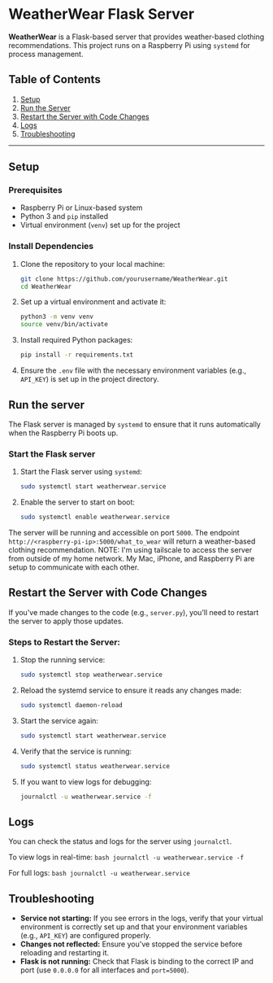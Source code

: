 # WeatherWear Flask Server

**WeatherWear** is a Flask-based server that provides weather-based clothing recommendations. This project runs on a Raspberry Pi using `systemd` for process management.

## Table of Contents

1. [Setup](#setup)
2. [Run the Server](#run-the-server)
3. [Restart the Server with Code Changes](#restart-the-server-with-code-changes)
4. [Logs](#logs)
5. [Troubleshooting](#troubleshooting)

---

## Setup

### Prerequisites

- Raspberry Pi or Linux-based system
- Python 3 and `pip` installed
- Virtual environment (`venv`) set up for the project

### Install Dependencies

1. Clone the repository to your local machine:

   ```bash
   git clone https://github.com/yourusername/WeatherWear.git
   cd WeatherWear
   ```

2. Set up a virtual environment and activate it:

   ```bash
   python3 -m venv venv
   source venv/bin/activate
   ```

3. Install required Python packages:

   ```bash
   pip install -r requirements.txt
   ```

4. Ensure the `.env` file with the necessary environment variables (e.g., `API_KEY`) is set up in the project directory.

## Run the server

The Flask server is managed by `systemd` to ensure that it runs automatically when the Raspberry Pi boots up.

### Start the Flask server

1. Start the Flask server using `systemd`:

   ```bash
   sudo systemctl start weatherwear.service
   ```

2. Enable the server to start on boot:

   ```bash
   sudo systemctl enable weatherwear.service
   ```

The server will be running and accessible on port `5000`. The endpoint `http://<raspberry-pi-ip>:5000/what_to_wear` will return a weather-based clothing recommendation.
NOTE: I'm using tailscale to access the server from outside of my home network. My Mac, iPhone, and Raspberry Pi are setup to communicate with each other.

## Restart the Server with Code Changes

If you've made changes to the code (e.g., `server.py`), you’ll need to restart the server to apply those updates.

### Steps to Restart the Server:

1. Stop the running service:

   ```bash
   sudo systemctl stop weatherwear.service
   ```

2. Reload the systemd service to ensure it reads any changes made:

   ```bash
   sudo systemctl daemon-reload
   ```

3. Start the service again:

   ```bash
   sudo systemctl start weatherwear.service
   ```

4. Verify that the service is running:

   ```bash
   sudo systemctl status weatherwear.service
   ```

5. If you want to view logs for debugging:

   ```bash
   journalctl -u weatherwear.service -f
   ```

## Logs

You can check the status and logs for the server using `journalctl`.

To view logs in real-time:
`bash
    journalctl -u weatherwear.service -f
    `

For full logs:
`bash
    journalctl -u weatherwear.service
    `

## Troubleshooting

- **Service not starting:** If you see errors in the logs, verify that your virtual environment is correctly set up and that your environment variables (e.g., `API_KEY`) are configured properly.
- **Changes not reflected:** Ensure you've stopped the service before reloading and restarting it.
- **Flask is not running:** Check that Flask is binding to the correct IP and port (use `0.0.0.0` for all interfaces and `port=5000`).
